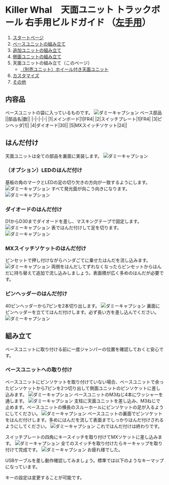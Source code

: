 # Killer Whal　天面ユニット トラックボール 右手用ビルドガイド （[左手用](../左手用/側面ユニット_トラックボール.md)）

1. [スタートページ](../README.md)
2. [ベースユニットの組み立て](../右手用/2_ベースユニット.md)
3. [追加ユニットの組み立て](../右手用/3_追加ユニット.md)
4. [側面ユニットの組み立て](../右手用/4_側面ユニット_トラックボール.md)
5. 天面ユニットの組み立て（このページ）
   - [（別売ユニット）ホイール付き天面ユニット](../右手用/5_ホイール付き天面ユニット.md)
6. [カスタマイズ](../右手用/6_カスタマイズ.md)
7. [その他](../右手用/7_その他.md)

## 内容品
ベースユニットの袋に入っているものです。
![ダミーキャプション ベース部品](../img/IMG_.jpeg)  
||部品名|数||
|-|-|-|-|
|1|メインボード|1|FR4|
|2|スイッチプレート|1|FR4|
|3|ピンヘッダ|1||
|4|ダイオード|30||
|5|MXスイッチソケット|24||

## はんだ付け
天面ユニットは全ての部品を裏面に実装します。
![ダミーキャプション ](../img/IMG_.jpeg)

### （オプション）LEDのはんだ付け
基板の角のマークとLEDの足の切り欠きの方向が一致するようにします。
![ダミーキャプション ](../img/IMG_.jpeg)
すべて発光面が向こう向きになります。
![ダミーキャプション ](../img/IMG_.jpeg)

### ダイオードのはんだ付け
D1からD30までダイオードを差し、マスキングテープで固定します。
![ダミーキャプション ](../img/IMG_.jpeg)
表ではんだ付けして足を切ります。
![ダミーキャプション ](../img/IMG_.jpeg)
### MXスイッチソケットのはんだ付け
ピンセットで押し付けながらハンダごてに乗せたはんだを流し込みます。
![ダミーキャプション ](../img/IMG_.jpeg)
両側をはんだしてずれなくなったらピンセットからはんだに持ち替えて追加で流し込みしましょう。表面積が広く多めのはんだが必要です。

### ピンヘッダーのはんだ付け
40ピンヘッダーから7ピンを2本切り出します。
![ダミーキャプション ](../img/IMG_.jpeg)
裏面にピンヘッダーを立ててはんだ付けします。必ず長い方を差し込んでください。
![ダミーキャプション ](../img/IMG_.jpeg)

## 組み立て
ベースユニットに取り付ける前に一度ジャンパーの位置を確認しておくと安心です。
### ベースユニットへの取り付け
ベースユニットにピンソケットを取り付けていない場合、ベースユニットで余ったピンソケットから7ピンを2つ切り出して側面ユニットのピンソケットに差し込みます。
![ダミーキャプション ](../img/IMG_.jpeg)
ベースユニットのM3ねじ4本にワッシャーを通します。
![ダミーキャプション ](../img/IMG_.jpeg)
支柱に天面ユニットを差し込み、M3ねじで止めます。ベースユニットの横長のスルーホールにピンソケットの足が入るようにしてください。
![ダミーキャプション ](../img/IMG_.jpeg)
ベースユニットの裏面でピンソケットをはんだ付けします。多めにはんだを流して表面までしっかりはんだ付けされるようにしてください。
![ダミーキャプション ](../img/IMG_.jpeg)
これではんだ付けは終わりです。

スイッチプレートの四角にキースイッチを取り付けてMXソケットに差し込みます。
![ダミーキャプション ](../img/IMG_.jpeg)
全てのスイッチを取り付けたらキーキャップを取り付けて完成です。
![ダミーキャプション ](../img/IMG_.jpeg)
お疲れ様でした。

USBケーブルを差し動作確認してみましょう。標準では以下のようなキーマップになっています。

キーの設定は変更することが可能です。


### 
